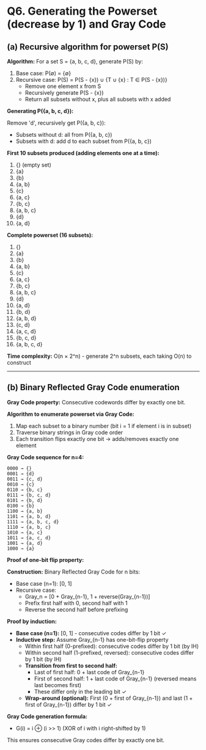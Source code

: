 # Q6. Generating the Powerset (decrease by 1) and Gray Code

## (a) Recursive algorithm for powerset P(S)

**Algorithm:**
For a set S = {a, b, c, d}, generate P(S) by:
1. Base case: P(∅) = {∅}
2. Recursive case: P(S) = P(S - {x}) ∪ {T ∪ {x} : T ∈ P(S - {x})}
   - Remove one element x from S
   - Recursively generate P(S - {x})
   - Return all subsets without x, plus all subsets with x added

**Generating P({a, b, c, d}):**

Remove 'd', recursively get P({a, b, c}):
- Subsets without d: all from P({a, b, c})
- Subsets with d: add d to each subset from P({a, b, c})

**First 10 subsets produced (adding elements one at a time):**

1. {} (empty set)
2. {a}
3. {b}
4. {a, b}
5. {c}
6. {a, c}
7. {b, c}
8. {a, b, c}
9. {d}
10. {a, d}

**Complete powerset (16 subsets):**
1. {}
2. {a}
3. {b}
4. {a, b}
5. {c}
6. {a, c}
7. {b, c}
8. {a, b, c}
9. {d}
10. {a, d}
11. {b, d}
12. {a, b, d}
13. {c, d}
14. {a, c, d}
15. {b, c, d}
16. {a, b, c, d}

**Time complexity:** O(n × 2^n) - generate 2^n subsets, each taking O(n) to construct

---

## (b) Binary Reflected Gray Code enumeration

**Gray Code property:** Consecutive codewords differ by exactly one bit.

**Algorithm to enumerate powerset via Gray Code:**
1. Map each subset to a binary number (bit i = 1 if element i is in subset)
2. Traverse binary strings in Gray code order
3. Each transition flips exactly one bit → adds/removes exactly one element

**Gray Code sequence for n=4:**
```
0000 → {}
0001 → {d}
0011 → {c, d}
0010 → {c}
0110 → {b, c}
0111 → {b, c, d}
0101 → {b, d}
0100 → {b}
1100 → {a, b}
1101 → {a, b, d}
1111 → {a, b, c, d}
1110 → {a, b, c}
1010 → {a, c}
1011 → {a, c, d}
1001 → {a, d}
1000 → {a}
```

**Proof of one-bit flip property:**

**Construction:** Binary Reflected Gray Code for n bits:
- Base case (n=1): [0, 1]
- Recursive case: 
  - Gray_n = [0 + Gray_{n-1}, 1 + reverse(Gray_{n-1})]
  - Prefix first half with 0, second half with 1
  - Reverse the second half before prefixing

**Proof by induction:**
- **Base case (n=1):** [0, 1] - consecutive codes differ by 1 bit ✓
- **Inductive step:** Assume Gray_{n-1} has one-bit-flip property
  - Within first half (0-prefixed): consecutive codes differ by 1 bit (by IH)
  - Within second half (1-prefixed, reversed): consecutive codes differ by 1 bit (by IH)
  - **Transition from first to second half:**
    - Last of first half: 0 + last code of Gray_{n-1}
    - First of second half: 1 + last code of Gray_{n-1} (reversed means last becomes first)
    - These differ only in the leading bit ✓
  - **Wrap-around (optional):** First (0 + first of Gray_{n-1}) and last (1 + first of Gray_{n-1}) differ by 1 bit ✓

**Gray Code generation formula:**
- G(i) = i ⊕ (i >> 1) (XOR of i with i right-shifted by 1)

This ensures consecutive Gray codes differ by exactly one bit.
